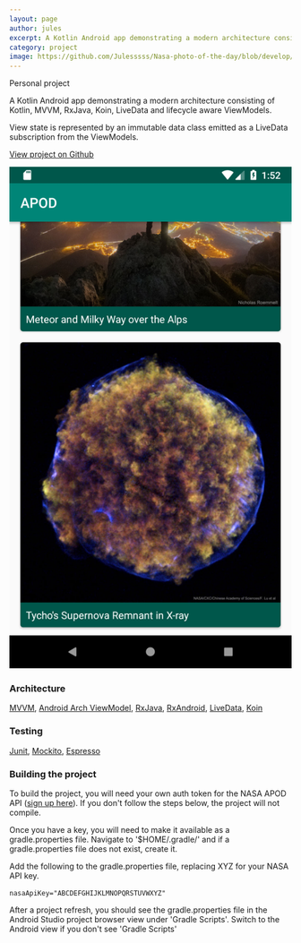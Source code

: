 ```yaml
---
layout: page
author: jules
excerpt: A Kotlin Android app demonstrating a modern architecture consisting of Kotlin, MVVM, RxJava, Koin, LiveData and lifecycle aware ViewModels.
category: project
image: https://github.com/Julesssss/Nasa-photo-of-the-day/blob/develop/media/screenshot1.png?raw=true
---
```


<p class="project-type">Personal project</p>

A Kotlin Android app demonstrating a modern architecture consisting of Kotlin, MVVM, RxJava, Koin, LiveData and lifecycle aware ViewModels.

View state is represented by an immutable data class emitted as a LiveData subscription from the ViewModels.

[View project on Github](https://github.com/Julesssss/Nasa-photo-of-the-day)

![](https://github.com/Julesssss/Nasa-photo-of-the-day/blob/develop/media/screenshot1.png?raw=true#appscreen)

### Architecture

[MVVM](https://en.wikipedia.org/wiki/Model%E2%80%93view%E2%80%93viewmodel), [Android Arch ViewModel](https://developer.android.com/topic/libraries/architecture/viewmodel), [RxJava](https://github.com/ReactiveX/RxJava), [RxAndroid](https://github.com/ReactiveX/RxAndroid), [LiveData](https://developer.android.com/topic/libraries/architecture/livedata), [Koin](https://insert-koin.io/)

### Testing
[Junit](https://junit.org/junit4/), [Mockito](http://site.mockito.org/), [Espresso](https://developer.android.com/training/testing/espresso/)

### Building the project

To build the project, you will need your own auth token for the NASA APOD API ([sign up here](https://api.nasa.gov/index.html#apply-for-an-api-key)). If you don't follow the steps below, the project will not compile.

Once you have a key, you will need to make it available as a gradle.properties file. Navigate to '$HOME/.gradle/' and if a gradle.properties file does not exist, create it.

Add the following to the gradle.properties file, replacing XYZ for your NASA API key.
```
nasaApiKey="ABCDEFGHIJKLMNOPQRSTUVWXYZ"
```

After a project refresh, you should see the gradle.properties file in the Android Studio project browser view under 'Gradle Scripts'. Switch to the Android view if you don't see 'Gradle Scripts'
